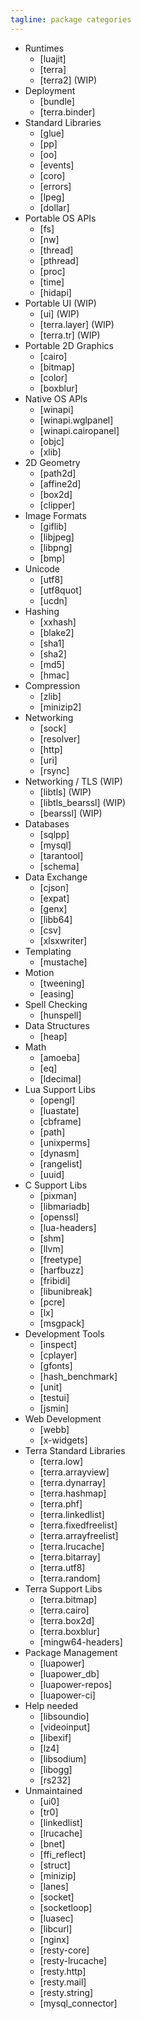 ```yaml
---
tagline: package categories
---
```


* Runtimes
	* [luajit]
	* [terra]
	* [terra2] (WIP)
* Deployment
	* [bundle]
	* [terra.binder]
* Standard Libraries
	* [glue]
	* [pp]
	* [oo]
	* [events]
	* [coro]
	* [errors]
	* [lpeg]
	* [dollar]
* Portable OS APIs
	* [fs]
	* [nw]
	* [thread]
	* [pthread]
	* [proc]
	* [time]
	* [hidapi]
* Portable UI (WIP)
	* [ui] (WIP)
	* [terra.layer] (WIP)
	* [terra.tr] (WIP)
* Portable 2D Graphics
	* [cairo]
	* [bitmap]
	* [color]
	* [boxblur]
* Native OS APIs
	* [winapi]
	* [winapi.wglpanel]
	* [winapi.cairopanel]
	* [objc]
	* [xlib]
* 2D Geometry
	* [path2d]
	* [affine2d]
	* [box2d]
	* [clipper]
* Image Formats
	* [giflib]
	* [libjpeg]
	* [libpng]
	* [bmp]
* Unicode
	* [utf8]
	* [utf8quot]
	* [ucdn]
* Hashing
	* [xxhash]
	* [blake2]
   * [sha1]
   * [sha2]
	* [md5]
	* [hmac]
* Compression
	* [zlib]
	* [minizip2]
* Networking
	* [sock]
	* [resolver]
	* [http]
	* [uri]
	* [rsync]
* Networking / TLS (WIP)
	* [libtls] (WIP)
	* [libtls_bearssl] (WIP)
	* [bearssl] (WIP)
* Databases
	* [sqlpp]
   * [mysql]
	* [tarantool]
	* [schema]
* Data Exchange
	* [cjson]
	* [expat]
	* [genx]
	* [libb64]
	* [csv]
	* [xlsxwriter]
* Templating
	* [mustache]
* Motion
	* [tweening]
	* [easing]
* Spell Checking
	* [hunspell]
* Data Structures
	* [heap]
* Math
	* [amoeba]
	* [eq]
	* [ldecimal]
* Lua Support Libs
	* [opengl]
	* [luastate]
	* [cbframe]
	* [path]
	* [unixperms]
	* [dynasm]
	* [rangelist]
	* [uuid]
* C Support Libs
	* [pixman]
	* [libmariadb]
	* [openssl]
	* [lua-headers]
	* [shm]
	* [llvm]
	* [freetype]
	* [harfbuzz]
	* [fribidi]
	* [libunibreak]
	* [pcre]
	* [lx]
	* [msgpack]
* Development Tools
	* [inspect]
	* [cplayer]
	* [gfonts]
	* [hash_benchmark]
	* [unit]
	* [testui]
	* [jsmin]
* Web Development
	* [webb]
	* [x-widgets]
* Terra Standard Libraries
   * [terra.low]
   * [terra.arrayview]
   * [terra.dynarray]
	* [terra.hashmap]
	* [terra.phf]
	* [terra.linkedlist]
	* [terra.fixedfreelist]
	* [terra.arrayfreelist]
	* [terra.lrucache]
	* [terra.bitarray]
	* [terra.utf8]
	* [terra.random]
* Terra Support Libs
	* [terra.bitmap]
	* [terra.cairo]
	* [terra.box2d]
	* [terra.boxblur]
	* [mingw64-headers]
* Package Management
	* [luapower]
	* [luapower_db]
	* [luapower-repos]
	* [luapower-ci]
* Help needed
	* [libsoundio]
	* [videoinput]
	* [libexif]
	* [lz4]
	* [libsodium]
	* [libogg]
	* [rs232]
* Unmaintained
	* [ui0]
	* [tr0]
	* [linkedlist]
	* [lrucache]
	* [bnet]
	* [ffi_reflect]
	* [struct]
	* [minizip]
	* [lanes]
	* [socket]
	* [socketloop]
	* [luasec]
	* [libcurl]
	* [nginx]
   * [resty-core]
   * [resty-lrucache]
   * [resty.http]
   * [resty.mail]
   * [resty.string]
	* [mysql_connector]
